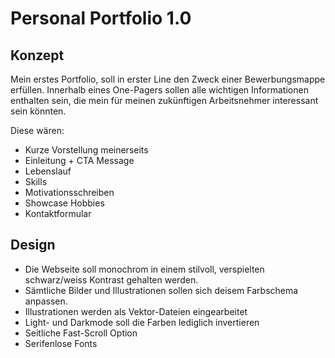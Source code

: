 # Personal Portfolio 1.0

## Konzept
Mein erstes Portfolio, soll in erster Line den Zweck einer Bewerbungsmappe erfüllen. Innerhalb eines One-Pagers sollen alle wichtigen Informationen enthalten sein, die mein für meinen zukünftigen Arbeitsnehmer interessant sein könnten.

Diese wären:

- Kurze Vorstellung meinerseits
- Einleitung + CTA Message
- Lebenslauf
- Skills
- Motivationsschreiben
- Showcase Hobbies
- Kontaktformular

## Design
- Die Webseite soll monochrom in einem stilvoll, verspielten schwarz/weiss Kontrast gehalten werden. 
- Sämtliche Bilder und Illustrationen sollen sich deisem Farbschema anpassen.
- Illustrationen werden als Vektor-Dateien eingearbeitet
- Light- und Darkmode soll die Farben lediglich invertieren 
- Seitliche Fast-Scroll Option
- Serifenlose Fonts
